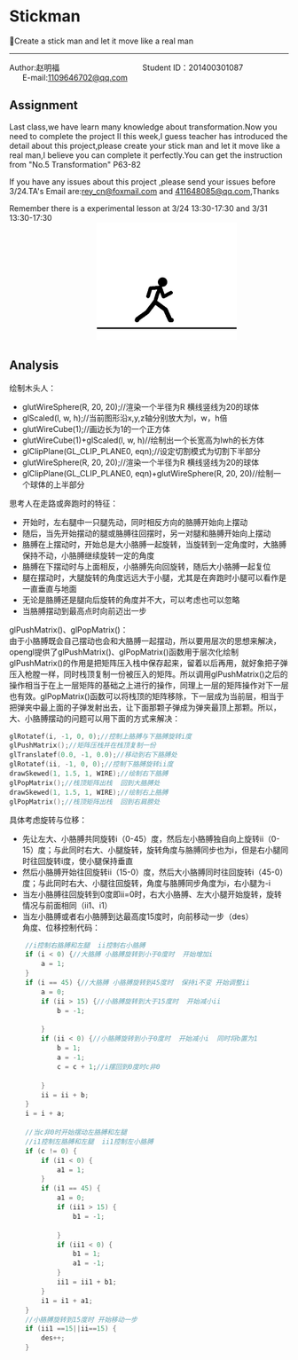 # Stickman
:runner:Create a stick man and let it move like a real man<br>
__________________________________________________________________________________________
Author:赵明福                                        Student ID：201400301087                            E-mail:1109646702@qq.com<br>
## Assignment
Last class,we have learn many knowledge about transformation.Now you need to complete the project II this week,I guess teacher has introduced the detail about this project,please create your stick man and let it move like a real man,I believe you can complete it perfectly.You can get the instruction from "No.5 Transformation" P63-82

If you have any issues about this project ,please send your issues before 3/24.TA's Email are:rey_cn@foxmail.com and 411648085@qq.com,Thanks

Remember there is a experimental lesson at 3/24 13:30-17:30 and 3/31 13:30-17:30<br>
    　　　　　　　　　　　   ![](https://github.com/Chicharito999/ImageCache/raw/master/image/stickman.gif)
## Analysis
绘制木头人：
* glutWireSphere(R, 20, 20);//渲染一个半径为R 横线竖线为20的球体
* glScaled(l, w, h);//当前图形沿x,y,z轴分别放大为l，w，h倍   
* glutWireCube(1);//画边长为1的一个正方体
* glutWireCube(1)+glScaled(l, w, h)//绘制出一个长宽高为lwh的长方体
* glClipPlane(GL_CLIP_PLANE0, eqn);//设定切割模式为切割下半部分
* glutWireSphere(R, 20, 20);//渲染一个半径为R 横线竖线为20的球体
* glClipPlane(GL_CLIP_PLANE0, eqn)+glutWireSphere(R, 20, 20)//绘制一个球体的上半部分

思考人在走路或奔跑时的特征：
* 开始时，左右腿中一只腿先动，同时相反方向的胳膊开始向上摆动
* 随后，当先开始摆动的腿或胳膊往回摆时，另一对腿和胳膊开始向上摆动
* 胳膊在上摆动时，开始总是大小胳膊一起旋转，当旋转到一定角度时，大胳膊保持不动，小胳膊继续旋转一定的角度
* 胳膊在下摆动时与上面相反，小胳膊先向回旋转，随后大小胳膊一起复位
* 腿在摆动时，大腿旋转的角度远远大于小腿，尤其是在奔跑时小腿可以看作是一直垂直与地面
* 无论是胳膊还是腿向后旋转的角度并不大，可以考虑也可以忽略
* 当胳膊摆动到最高点时向前迈出一步

glPushMatrix()、glPopMatrix()：<br>
由于小胳膊既会自己摆动也会和大胳膊一起摆动，所以要用层次的思想来解决，opengl提供了glPushMatrix()、glPopMatrix()函数用于层次化绘制glPushMatrix()的作用是把矩阵压入栈中保存起来，留着以后再用，就好象把子弹压入枪膛一样，同时栈顶复制一份被压入的矩阵。所以调用glPushMatrix()之后的操作相当于在上一层矩阵的基础之上进行的操作，同理上一层的矩阵操作对下一层也有效。glPopMatrix()函数可以将栈顶的矩阵移除，下一层成为当前层，相当于把弹夹中最上面的子弹发射出去，让下面那颗子弹成为弹夹最顶上那颗。所以，大、小胳膊摆动的问题可以用下面的方式来解决：<br> 
```cpp
glRotatef(i, -1, 0, 0);//控制上胳膊与下胳膊旋转i度  
glPushMatrix();//矩阵压栈并在栈顶复制一份
glTranslatef(0.0, -1, 0.0);//移动到右下胳膊处
glRotatef(ii, -1, 0, 0);//控制下胳膊旋转ii度 
drawSkewed(1, 1.5, 1, WIRE);//绘制右下胳膊
glPopMatrix();//栈顶矩阵出栈  回到大胳膊处
drawSkewed(1, 1.5, 1, WIRE);//绘制右上胳膊
glPopMatrix();//栈顶矩阵出栈  回到右肩膀处
```

具体考虑旋转与位移：<br>
* 先让左大、小胳膊共同旋转i（0-45）度，然后左小胳膊独自向上旋转ii（0-15）度；与此同时右大、小腿旋转，旋转角度与胳膊同步也为i，但是右小腿同时往回旋转i度，使小腿保持垂直
* 然后小胳膊开始往回旋转ii（15-0）度，然后大小胳膊同时往回旋转i（45-0）度；与此同时右大、小腿往回旋转，角度与胳膊同步角度为i，右小腿为-i
* 当左小胳膊往回旋转到0度即ii=0时，右大小胳膊、左大小腿开始旋转，旋转情况与前面相同（ii1、i1）
* 当左小胳膊或者右小胳膊到达最高度15度时，向前移动一步（des）<br>
角度、位移控制代码：<br>
```cpp
	//i控制右胳膊和左腿  ii控制右小胳膊
	if (i < 0) {//大胳膊 小胳膊旋转到小于0度时  开始增加i
		a = 1;
	}
	if (i == 45) {//大胳膊 小胳膊旋转到45度时  保持i不变 开始调整ii
		a = 0;
		if (ii > 15) {//小胳膊旋转到大于15度时  开始减小ii
			b = -1;
			
		}
		if (ii < 0) {//小胳膊旋转到小于0度时  开始减小i  同时将b置为1
			b = 1;
			a = -1;
			c = c + 1;//i摆回到0度时c非0
			
		}
		ii = ii + b;
	}
	i = i + a;

	//当c非0时开始摆动左胳膊和左腿
	//i1控制左胳膊和左腿  ii1控制左小胳膊
	if (c != 0) {
		if (i1 < 0) {
			a1 = 1;
		}
		if (i1 == 45) {
			a1 = 0;
			if (ii1 > 15) {
				b1 = -1;

			}
			if (ii1 < 0) {
				b1 = 1;
				a1 = -1;
			}
			ii1 = ii1 + b1;
		}
		i1 = i1 + a1;
	}
	//小胳膊旋转到15度时 开始移动一步
	if (ii1 ==15||ii==15) {
		des++;
	}
```
